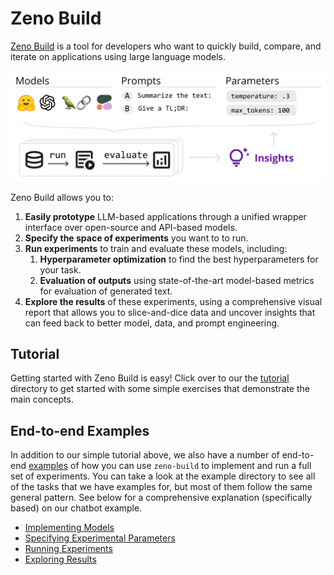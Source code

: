 # Zeno Build

[Zeno Build](https://github.com/zeno-ml/zeno-build) is a tool for developers
who want to quickly build, compare, and iterate on applications using large
language models.

![Zeno Build Overview](images/zeno-build-overview.png)

Zeno Build allows you to:

1. **Easily prototype** LLM-based applications through a unified wrapper
   interface over open-source and API-based models.
2. **Specify the space of experiments** you want to to run.
3. **Run experiments** to train and evaluate these models, including:
   1. **Hyperparameter optimization** to find the best hyperparameters for your
      task.
   2. **Evaluation of outputs** using state-of-the-art model-based metrics for
      evaluation of generated text.
4. **Explore the results** of these experiments, using a comprehensive visual
    report that allows you to slice-and-dice data and uncover insights that
    can feed back to better model, data, and prompt engineering.

## Tutorial

Getting started with Zeno Build is easy!
Click over to our the [tutorial](tutorial/) directory to get started with
some simple exercises that demonstrate the main concepts.

## End-to-end Examples

In addition to our simple tutorial above, we also have a number of end-to-end
[examples](../examples/) of how you can use `zeno-build` to implement and run
a full set of experiments. You can take a look at the example directory to see
all of the tasks that we have examples for, but most of them follow the same
general pattern. See below for a comprehensive explanation (specifically based)
on our chatbot example.

* [Implementing Models](implementing_models.md)
* [Specifying Experimental Parameters](specifying_parameters.md)
* [Running Experiments](running_experiments.md)
* [Exploring Results](exploring_results.md)

